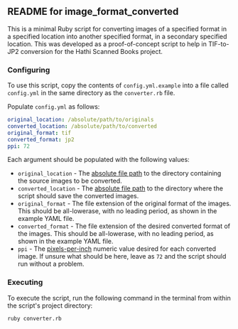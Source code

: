 ## README for image_format_converted

This is a minimal Ruby script for converting images of a specified format in a specified location into another specified format, in a secondary specified location.  This was developed as a proof-of-concept script to help in TIF-to-JP2 conversion for the Hathi Scanned Books project.


### Configuring

To use this script, copy the contents of ```config.yml.example``` into a file called ```config.yml``` in the same directory as the ```converter.rb``` file.

Populate ```config.yml``` as follows:
```yml
original_location: /absolute/path/to/originals
converted_location: /absolute/path/to/converted
original_format: tif
converted_format: jp2
ppi: 72
```

Each argument should be populated with the following values:
* ```original_location``` - The [absolute file path](https://www.computerhope.com/jargon/a/absopath.htm) to the directory containing the source images to be converted.
* ```converted_location``` - The [absolute file path](https://www.computerhope.com/jargon/a/absopath.htm) to the directory where the script should save the converted images.
* ```original_format``` - The file extension of the original format of the images.  This should be all-lowerase, with no leading period, as shown in the example YAML file.
* ```converted_format``` - The file extension of the desired converted format of the images.  This should be all-lowerase, with no leading period, as shown in the example YAML file.
* ```ppi``` - The [pixels-per-inch](https://en.wikipedia.org/wiki/Pixel_density) numeric value desired for each converted image.  If unsure what should be here, leave as ```72``` and the script should run without a problem.


### Executing

To execute the script, run the following command in the terminal from within the script's project directory:
```bash
ruby converter.rb
```